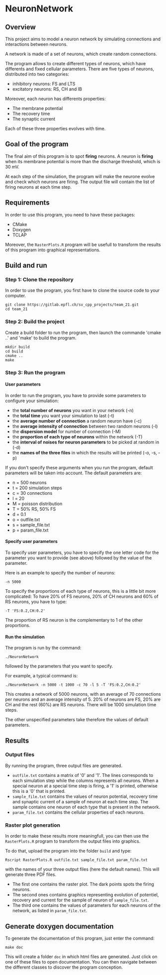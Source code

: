 # NeuronNetwork

## Overview

This project aims to model a neuron network by simulating connections and interactions between neurons. 

A network is made of a set of neurons, which create random connections. 

The program allows to create different types of neurons, which have differents and fixed cellular parameters. There are five types of neurons, distributed into two categories:
* inhibitory neurons: FS and LTS
* excitatory neurons: RS, CH and IB

Moreover, each neuron has differents properties: 
* The membrane potential
* The recovery time
* The synaptic current

Each of these three properties evolves with time.

## Goal of the program

The final aim of this program is to spot **firing** neurons. 
A neuron is **firing** when its membrane potential is more than the discharge threshold, which is 30 mV. 

At each step of the simulation, the program will make the neurone evolve and check which neurons are firing. 
The output file will contain the list of firing neurons at each time step.

## Requirements 

In order to use this program, you need to have these packages:
* CMake
* Doxygen 
* TCLAP

Moreover, the `RasterPlots.R` program will be usefull to transform the results of this program into graphical representations.

## Build and run 

### Step 1: Clone the repository

In order to use the program, you first have to clone the source code to your computer.
```
git clone https://gitlab.epfl.ch/sv_cpp_projects/team_21.git
cd team_21
```

### Step 2: Build the project

Create a build folder to run the program, then launch the commande 'cmake ..' and 'make' to build the program.
```
mkdir build
cd build
cmake ..
make
```

### Step 3: Run the program 

#### User parameters 

In order to run the program, you have to provide some parameters to configure your simulation:
* the **total number of neurons** you want in your network (-n)
* the **total time** you want your simulation to last (-t)
* the **average number of connection** a random neuron have (-c)
* the **average intensity of connection** between two random neurons (-l)
* the **dispersion model** for number of connection (-M)
* the **proportion of each type of neurons** within the network (-T)
* the **interval of noises for neuron parameters** to be picked at random in (-d)
* the **names of the three files** in which the results will be printed (-o, -s, -p)

If you don't specify these arguments when you run the program, default parameters will be taken into account. The default parameters are:
* n = 500 neurons
* t = 200 simulation steps
* c = 30 connections
* l = 20 
* M = poisson distribution
* T = 50% RS, 50% FS
* d = 0.1
* o = outfile.txt
* s = sample_file.txt
* p = param_file.txt

#### Specify user parameters 

To specify user parameters, you have to specify the one letter code for the parameter you want to provide (see above) followed by the value of the parameter. 

Here is an example to specify the number of neurons:
```
-n 5000
```

To specify the proportions of each type of neurons, this is a little bit more complicated: To have 20% of FS neurons, 20% of CH neurons and 60% of RS neurons, you have to type: 
```
-T 'FS:0.2,CH:0.2'
``` 
The proportion of RS neuron is the complementary to 1 of the other proportions. 

#### Run the simulation

The program is run by the command:
```
./NeuronNetwork
``` 
followed by the parameters that you want to specify. 

For example, a typical command is:
```
./NeuronNetwork -n 5000 -t 1000 -c 70 -l 5 -T 'FS:0.2,CH:0.2'
```
This creates a network of 5000 neurons, with an average of 70 connections per neurons and an average intensity of 5. 20% of neurons are FS, 20% are CH and the rest (60%) are RS neurons. There will be 1000 simulation time steps. 

The other unspecified parameters take therefore the values of default parameters. 

## Results

### Output files

By running the program, three output files are generated. 
* `outfile.txt` contains a matrix of '0' and '1'. The lines corresponds to each simulation step while the columns represents all neurons. When a special neuron at a special time step is firing, a '1' is printed, otherwise this is a '0' that is printed. 
* `sample_file.txt` contains the values of neuron potential, recovery time and synaptic current of a sample of neuron at each time step. The sample contains one neuron of each type that is present in the network.
* `param_file.txt` contains the cellular properties of each neurons. 

### Raster plot generation

In order to make these results more meaningfull, you can then use the `RasterPlots.R` program to transform the output files into graphics. 

To do that, upload the program into the folder `build` and type:
```
Rscript RasterPlots.R outfile.txt sample_file.txt param_file.txt
``` 
with the names of your three output files (here the default names). This will generate three PDF files. 
* The first one contains the raster plot. The dark points spots the firing neurons. 
* The second ones contains graphics representing evolution of potentiel, recovery and current for the sample of neuron of `sample_file.txt`. 
* The third one contains the values of parameters for each neurons of the network, as listed in `param_file.txt`.

## Generate doxygen documentation

To generate the documentation of this program, just enter the command:
```
make doc
```
This will create a folder `doc` in which html files are generated. Just click on one of these files to open documentation. You can then navigate between the different classes to discover the program conception.



